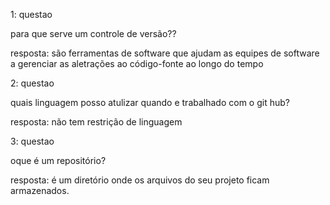 1: questao

para que serve um controle de versão??

resposta:
são ferramentas de software que ajudam as equipes de software a gerenciar as aletrações ao código-fonte ao longo do tempo

2: questao

quais linguagem posso atulizar quando e trabalhado com o git hub?

resposta:
não tem restrição de linguagem

3: questao

oque é um repositório?

resposta:
é um diretório onde os arquivos do seu projeto ficam armazenados. 